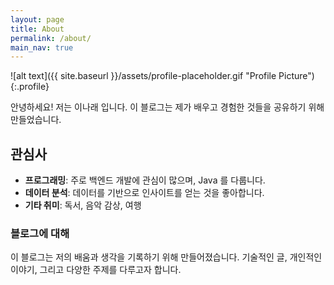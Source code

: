 ```yaml
---
layout: page
title: About
permalink: /about/
main_nav: true
---
```


![alt text]({{ site.baseurl }}/assets/profile-placeholder.gif "Profile Picture"){:.profile}

안녕하세요! 저는 이나래 입니다. 이 블로그는 제가 배우고 경험한 것들을 공유하기 위해 만들었습니다.

## 관심사
- **프로그래밍**: 주로 백엔드 개발에 관심이 많으며, Java 를 다룹니다.
- **데이터 분석**: 데이터를 기반으로 인사이트를 얻는 것을 좋아합니다.
- **기타 취미**: 독서, 음악 감상, 여행

### 블로그에 대해
이 블로그는 저의 배움과 생각을 기록하기 위해 만들어졌습니다. 기술적인 글, 개인적인 이야기, 그리고 다양한 주제를 다루고자 합니다.

[github]: https://github.com/infinite130
[mail]: infiniteto130@gmail.com
